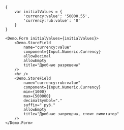     {
        var initialValues = {
            'currency:value': '50000.55',
            'currency:rub:value': '0'
        }
    }
    
    <Demo.Form initialValues={initialValues}>
        <Demo.StoreField
            name="currency:value"
            component={Input.Numeric.Currency}
            allowDecimal
            allowEmpty
            title="Дробные разрешены"
        />
        <hr />
        <Demo.StoreField
            name="currency:rub:value"
            component={Input.Numeric.Currency}
            min={1000}
            max={500000}
            decimalSymbol="."
            suffix=" руб."
            allowEmpty
            title="Дробные запрещены, стоит лимитатор"
        />
    </Demo.Form>
